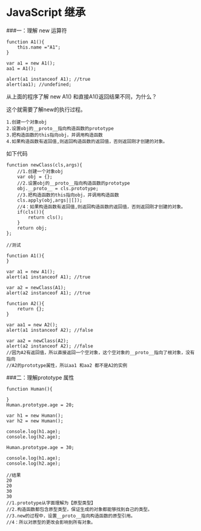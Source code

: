 # JavaScript 继承



###一：理解 new 运算符


	function A1(){
		this.name ="A1";	
	}
	
	var a1 = new A1();
	aa1 = A1();
	
	alert(a1 instanceof A1); //true
	alert(aa1); //undefined;

从上面的程序了解 new A1() 和直接A1()返回结果不同，为什么？

这个就需要了解new的执行过程。

	1.创建一个对象obj
	2.设置obj的__proto__指向构造函数的prototype
	3.把构造函数的this指向obj，并调用构造函数
	4.如果构造函数有返回值,则返回构造函数的返回值，否则返回刚才创建的对象。

如下代码

	function newClass(cls,args){  
		//1.创建一个对象obj
	    var obj = {};  
		//2.设置obj的__proto__指向构造函数的prototype
	    obj.__proto__ = cls.prototype;  
		//3.把构造函数的this指向obj，并调用构造函数
	    cls.apply(obj,args||[]);  
		//4：如果构造函数有返回值,则返回构造函数的返回值，否则返回刚才创建的对象。
		if(cls()){
			return cls();
		}
	    return obj;  
	};  
	
	//测试

	function A1(){	
	}
	
	var a1 = new A1();
	alert(a1 instanceof A1); //true

	var a2 = newClass(A1);
	alert(a2 instanceof A1); //true

	function A2(){
		return {};	
	}
	
	var aa1 = new A2();
	alert(a1 instanceof A2); //false

	var aa2 = newClass(A2);
	alert(a2 instanceof A2); //false
	//因为A2有返回值，所以直接返回一个空对象，这个空对象的__proto__指向了根对象，没有指向
	//A2的prototype属性，所以aa1 和aa2 都不是A2的实例
	
###二：理解prototype 属性

	function Human(){
			
	}
	Human.prototype.age = 20;

	var h1 = new Human();
	var h2 = new Human();

	console.log(h1.age);
	console.log(h2.age);
	
	Human.prototype.age = 30;
	
	console.log(h1.age);
	console.log(h2.age);
	
	//结果
	20
	20
	30
	30
	//1.prototype从字面理解为【原型类型】
	//2.构造函数都包含原型类型，保证生成的对象都能够找到自己的类型。
	//3.new的过程中，设置__proto__指向构造函数的原型引用。
	//4：所以对原型的更改会影响到所有对象。
